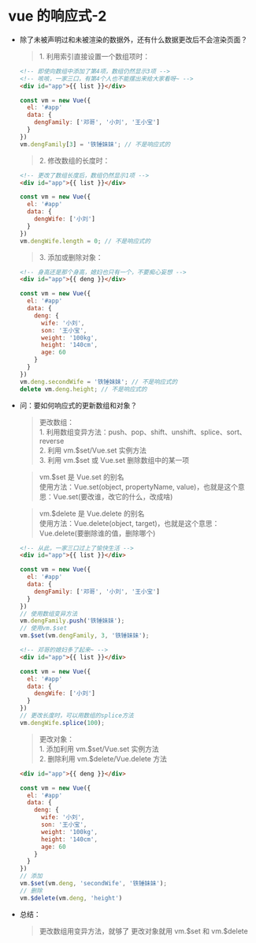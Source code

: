 # vue 的响应式-2

-   除了未被声明过和未被渲染的数据外，还有什么数据更改后不会渲染页面？

    > 1.&nbsp;利用索引直接设置一个数组项时：

    ```html
    <!-- 即使向数组中添加了第4项，数组仍然显示3项 -->
    <!-- 咳咳，一家三口，有第4个人也不能摆出来给大家看呀~ -->
    <div id="app">{{ list }}</div>
    ```

    ```js
    const vm = new Vue({
      el: '#app'
      data: {
        dengFamily: ['邓哥', '小刘', '王小宝']
      }
    })
    vm.dengFamily[3] = '铁锤妹妹'; // 不是响应式的
    ```

    > 2.&nbsp;修改数组的长度时：

    ```html
    <!-- 更改了数组长度后，数组仍然显示1项 -->
    <div id="app">{{ list }}</div>
    ```

    ```js
    const vm = new Vue({
      el: '#app'
      data: {
        dengWife: ['小刘']
      }
    })
    vm.dengWife.length = 0; // 不是响应式的
    ```

    > 3.&nbsp;添加或删除对象：

    ```html
    <!-- 身高还是那个身高，媳妇也只有一个，不要痴心妄想 -->
    <div id="app">{{ deng }}</div>
    ```

    ```js
    const vm = new Vue({
      el: '#app'
      data: {
        deng: {
          wife: '小刘',
          son: '王小宝',
          weight: '100kg',
          height: '140cm',
          age: 60
        }
      }
    })
    vm.deng.secondWife = '铁锤妹妹'; // 不是响应式的
    delete vm.deng.height; // 不是响应式的
    ```

-   问：要如何响应式的更新数组和对象？

    > 更改数组：<br> 1. 利用数组变异方法：push、pop、shift、unshift、splice、sort、reverse <br> 2. 利用 vm.\$set/Vue.set 实例方法<br>3. 利用 vm.\$set 或 Vue.set 删除数组中的某一项

    > vm.\$set 是 Vue.set 的别名<br>使用方法：Vue.set(object, propertyName, value)，也就是这个意思：Vue.set(要改谁，改它的什么，改成啥)

    > vm.\$delete 是 Vue.delete 的别名<br>使用方法：Vue.delete(object, target)，也就是这个意思：Vue.delete(要删除谁的值，删除哪个)

    ```html
    <!-- 从此，一家三口过上了愉快生活 -->
    <div id="app">{{ list }}</div>
    ```

    ```js
    const vm = new Vue({
      el: '#app'
      data: {
        dengFamily: ['邓哥', '小刘', '王小宝']
      }
    })
    // 使用数组变异方法
    vm.dengFamily.push('铁锤妹妹');
    // 使用vm.$set
    vm.$set(vm.dengFamily, 3, '铁锤妹妹');

    ```

    ```html
    <!-- 邓哥的媳妇多了起来~ -->
    <div id="app">{{ list }}</div>
    ```

    ```js
    const vm = new Vue({
      el: '#app'
      data: {
        dengWife: ['小刘']
      }
    })
    // 更改长度时，可以用数组的splice方法
    vm.dengWife.splice(100);
    ```

    > 更改对象：<br>1. 添加利用 vm.\$set/Vue.set 实例方法<br>2. 删除利用 vm.\$delete/Vue.delete 方法

    ```html
    <div id="app">{{ deng }}</div>
    ```

    ```js
    const vm = new Vue({
      el: '#app'
      data: {
        deng: {
          wife: '小刘',
          son: '王小宝',
          weight: '100kg',
          height: '140cm',
          age: 60
        }
      }
    })
    // 添加
    vm.$set(vm.deng, 'secondWife', '铁锤妹妹');
    // 删除
    vm.$delete(vm.deng, 'height')
    ```

-   总结：

    > 更改数组用变异方法，就够了
    > 更改对象就用 vm.\$set 和 vm.\$delete
